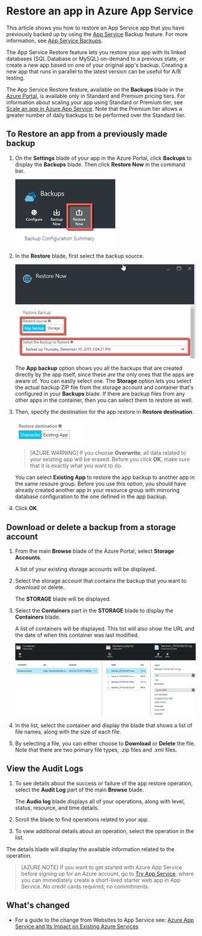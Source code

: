<properties 
    pageTitle="Restore an app in Azure App Service" 
    description="Learn how to restore your app from a backup." 
    services="app-service" 
    documentationCenter="" 
    authors="cephalin" 
    manager="wpickett" 
    editor="jimbe"/>

<tags 
    ms.service="app-service" 
    ms.workload="na" 
    ms.tgt_pltfrm="na" 
    ms.devlang="na" 
    ms.topic="article" 
    ms.date="12/11/2015" 
    ms.author="cephalin"/>

# Restore an app in Azure App Service

This article shows you how to restore an App Service app that you have previously backed up by using the [App Service](app-service-value-prop-what-is) Backup feature. For more information, see [App Service Backups](web-sites-backup.md). 

The App Service Restore feature lets you restore your app with its linked databases (SQL Database or MySQL) on-demand to a previous state, or create a new app based on one of your original app's backup. Creating a new app that runs in parallel to the latest version can be useful for A/B testing.

The App Service Restore feature, available on the **Backups** blade in the [Azure Portal](http://portal.azure.com), is available only in Standard and Premium pricing tiers. For information about scaling your app using Standard or Premium tier, see [Scale an app in Azure App Service](web-sites-scale.md). Note that the Premium tier allows a greater number of daily backups to be performed over the Standard tier.

<a name="PreviousBackup"></a>
## To Restore an app from a previously made backup

1. On the **Settings** blade of your app in the Azure Portal, click **Backups** to display the **Backups** blade. Then click **Restore Now** in the command bar. 
    
    ![Choose restore now][ChooseRestoreNow]

3. In the **Restore** blade, first select the backup source. 

    ![](./media/web-sites-restore/021ChooseSource.png)
    
    The **App backup** option shows you all the backups that are created directly by the app itself, since these are the only ones that the apps are aware of. You can easily select one. 
    The **Storage** option lets you select the actual backup ZIP file from the storage account and container that's configured in your **Backups** blade. If there are backup files from any other apps in 
    the container, then you can select them to restore as well.  

4. Then, specify the destination for the app restore in **Restore destination**.

    ![](./media/web-sites-restore/022ChooseDestination.png)
    
    >[AZURE.WARNING] If you choose **Overwrite**, all data related to your existing app will be erased. Before you click **OK**,
    make sure that it is exactly what you want to do.
    
    You can select **Existing App** to restore the app backup to another app in the same resoure group. Before you use this option, 
    you should have already created another app in your resource group with mirroring database configuration to the one defined
    in the app backup. 
    
5. Click **OK**.

<a name="StorageAccount"></a>
## Download or delete a backup from a storage account
    
1. From the main **Browse** blade of the Azure Portal, select **Storage Accounts**.
    
    A list of your existing storage accounts will be displayed. 
    
2. Select the storage account that contains the backup that you want to download or delete.
    
    The **STORAGE** blade will be displayed.

3. Select the **Containers** part in the **STORAGE** blade to display the **Containers** blade.
    
    A list of containers will be displayed. This list will also show the URL and the date of when this container was last modified.
    
    ![View Containers][ViewContainers]

4. In the list, select the container and display the blade that shows a list of file names, along with the size of each file.
    
5. By selecting a file, you can either choose to **Download** or **Delete** the file. Note that there are two primary file types, .zip files and .xml files. 

<a name="OperationLogs"></a>
## View the Audit Logs
    
1. To see details about the success or failure of the app restore operation, select the **Audit Log** part of the main **Browse** blade. 
    
    The **Audio log** blade displays all of your operations, along with level, status, resource, and time details.
    
2. Scroll the blade to find operations related to your app.
3. To view additional details about an operation, select the operation in the list.
    
The details blade will display the available information related to the operation.
    
>[AZURE.NOTE] If you want to get started with Azure App Service before signing up for an Azure account, go to [Try App Service](http://go.microsoft.com/fwlink/?LinkId=523751), where you can immediately create a short-lived starter web app in App Service. No credit cards required; no commitments.
    
## What's changed
* For a guide to the change from Websites to App Service see: [Azure App Service and Its Impact on Existing Azure Services](http://go.microsoft.com/fwlink/?LinkId=529714)

<!-- IMAGES -->
[ChooseRestoreNow]: ./media/web-sites-restore/02ChooseRestoreNow.png
[ViewContainers]: ./media/web-sites-restore/03ViewContainers.png
[StorageAccountFile]: ./media/web-sites-restore/02StorageAccountFile.png
[BrowseCloudStorage]: ./media/web-sites-restore/03BrowseCloudStorage.png
[StorageAccountFileSelected]: ./media/web-sites-restore/04StorageAccountFileSelected.png
[ChooseRestoreSettings]: ./media/web-sites-restore/05ChooseRestoreSettings.png
[ChooseDBServer]: ./media/web-sites-restore/06ChooseDBServer.png
[RestoreToNewSQLDB]: ./media/web-sites-restore/07RestoreToNewSQLDB.png
[NewSQLDBConfig]: ./media/web-sites-restore/08NewSQLDBConfig.png
[RestoredContosoWebSite]: ./media/web-sites-restore/09RestoredContosoWebSite.png
[DashboardOperationLogsLink]: ./media/web-sites-restore/10DashboardOperationLogsLink.png
[ManagementServicesOperationLogsList]: ./media/web-sites-restore/11ManagementServicesOperationLogsList.png
[DetailsButton]: ./media/web-sites-restore/12DetailsButton.png
[OperationDetails]: ./media/web-sites-restore/13OperationDetails.png
 
